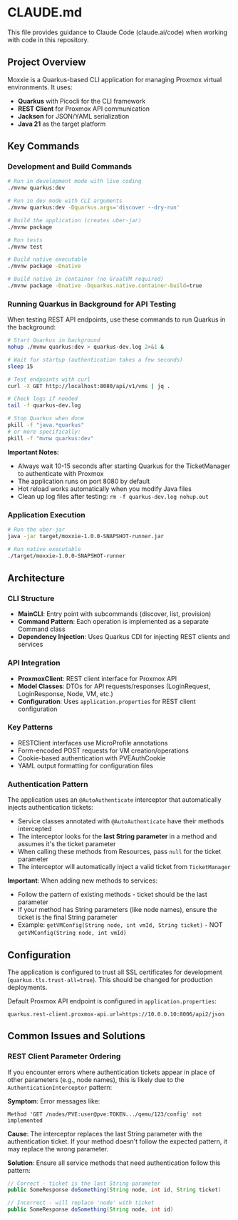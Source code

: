 # CLAUDE.md

This file provides guidance to Claude Code (claude.ai/code) when working with code in this repository.

## Project Overview

Moxxie is a Quarkus-based CLI application for managing Proxmox virtual environments. It uses:
- **Quarkus** with Picocli for the CLI framework
- **REST Client** for Proxmox API communication
- **Jackson** for JSON/YAML serialization
- **Java 21** as the target platform

## Key Commands

### Development and Build Commands

```bash
# Run in development mode with live coding
./mvnw quarkus:dev

# Run in dev mode with CLI arguments
./mvnw quarkus:dev -Dquarkus.args='discover --dry-run'

# Build the application (creates uber-jar)
./mvnw package

# Run tests
./mvnw test

# Build native executable
./mvnw package -Dnative

# Build native in container (no GraalVM required)
./mvnw package -Dnative -Dquarkus.native.container-build=true
```

### Running Quarkus in Background for API Testing

When testing REST API endpoints, use these commands to run Quarkus in the background:

```bash
# Start Quarkus in background
nohup ./mvnw quarkus:dev > quarkus-dev.log 2>&1 &

# Wait for startup (authentication takes a few seconds)
sleep 15

# Test endpoints with curl
curl -X GET http://localhost:8080/api/v1/vms | jq .

# Check logs if needed
tail -f quarkus-dev.log

# Stop Quarkus when done
pkill -f "java.*quarkus"
# or more specifically:
pkill -f "mvnw quarkus:dev"
```

**Important Notes:**
- Always wait 10-15 seconds after starting Quarkus for the TicketManager to authenticate with Proxmox
- The application runs on port 8080 by default
- Hot reload works automatically when you modify Java files
- Clean up log files after testing: `rm -f quarkus-dev.log nohup.out`

### Application Execution

```bash
# Run the uber-jar
java -jar target/moxxie-1.0.0-SNAPSHOT-runner.jar

# Run native executable
./target/moxxie-1.0.0-SNAPSHOT-runner
```

## Architecture

### CLI Structure
- **MainCLI**: Entry point with subcommands (discover, list, provision)
- **Command Pattern**: Each operation is implemented as a separate Command class
- **Dependency Injection**: Uses Quarkus CDI for injecting REST clients and services

### API Integration
- **ProxmoxClient**: REST client interface for Proxmox API
- **Model Classes**: DTOs for API requests/responses (LoginRequest, LoginResponse, Node, VM, etc.)
- **Configuration**: Uses `application.properties` for REST client configuration

### Key Patterns
- RESTClient interfaces use MicroProfile annotations
- Form-encoded POST requests for VM creation/operations
- Cookie-based authentication with PVEAuthCookie
- YAML output formatting for configuration files

### Authentication Pattern
The application uses an `@AutoAuthenticate` interceptor that automatically injects authentication tickets:
- Service classes annotated with `@AutoAuthenticate` have their methods intercepted
- The interceptor looks for the **last String parameter** in a method and assumes it's the ticket parameter
- When calling these methods from Resources, pass `null` for the ticket parameter
- The interceptor will automatically inject a valid ticket from `TicketManager`

**Important**: When adding new methods to services:
- Follow the pattern of existing methods - ticket should be the last parameter
- If your method has String parameters (like node names), ensure the ticket is the final String parameter
- Example: `getVMConfig(String node, int vmId, String ticket)` - NOT `getVMConfig(String node, int vmId)`

## Configuration

The application is configured to trust all SSL certificates for development (`quarkus.tls.trust-all=true`). This should be changed for production deployments.

Default Proxmox API endpoint is configured in `application.properties`:
```
quarkus.rest-client.proxmox-api.url=https://10.0.0.10:8006/api2/json
```

## Common Issues and Solutions

### REST Client Parameter Ordering
If you encounter errors where authentication tickets appear in place of other parameters (e.g., node names), this is likely due to the `AuthenticationInterceptor` pattern:

**Symptom**: Error messages like:
```
Method 'GET /nodes/PVE:user@pve:TOKEN.../qemu/123/config' not implemented
```

**Cause**: The interceptor replaces the last String parameter with the authentication ticket. If your method doesn't follow the expected pattern, it may replace the wrong parameter.

**Solution**: Ensure all service methods that need authentication follow this pattern:
```java
// Correct - ticket is the last String parameter
public SomeResponse doSomething(String node, int id, String ticket) 

// Incorrect - will replace 'node' with ticket
public SomeResponse doSomething(String node, int id)